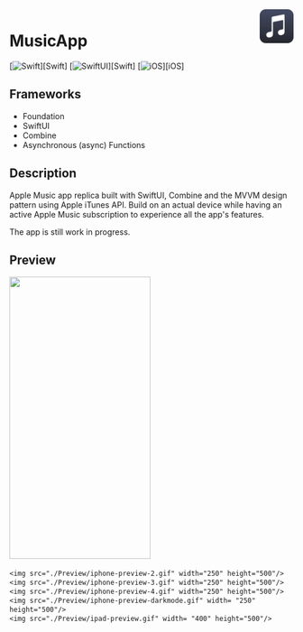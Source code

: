 <!-- HEADER -->
<img src="./Preview/AppIcon.png" width="60" align="right"/>
<h1> MusicApp </h1>

[![Swift](https://img.shields.io/badge/Swift-5.0-orange.svg?longCache=true&style=flat&logo=swift)][Swift]
[![SwiftUI](https://img.shields.io/badge/SwiftUI-3.0-blue.svg?longCache=true&style=flat&logo=swift&logoColor=blue)][Swift]
[![iOS](https://img.shields.io/badge/iOS-16.0+-lightgrey.svg?longCache=true&?style=flat&logo=apple)][iOS]




<!-- BODY -->

## Frameworks
- Foundation
- SwiftUI
- Combine
- Asynchronous (async) Functions

## Description
Apple Music app replica built with SwiftUI, Combine and the MVVM design pattern using Apple iTunes API.
Build on an actual device while having an active Apple Music subscription to experience all the app's features.

The app is still work in progress.


## Preview

<p align="left">
	<img src="./Preview/iphone-preview-1.gif" width="250" height="500"/>
	
	<img src="./Preview/iphone-preview-2.gif" width="250" height="500"/>
	<img src="./Preview/iphone-preview-3.gif" width="250" height="500"/>
	<img src="./Preview/iphone-preview-4.gif" width="250" height="500"/>
	<img src="./Preview/iphone-preview-darkmode.gif" width= "250" height="500"/>
	<img src="./Preview/ipad-preview.gif" width= "400" height="500"/>
</p>


